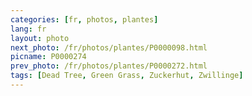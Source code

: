 ```yaml
---
categories: [fr, photos, plantes]
lang: fr
layout: photo
next_photo: /fr/photos/plantes/P0000098.html
picname: P0000274
prev_photo: /fr/photos/plantes/P0000272.html
tags: [Dead Tree, Green Grass, Zuckerhut, Zwillinge]
---
```

